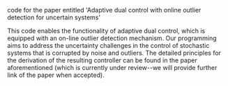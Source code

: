 code for the paper entitled 'Adaptive dual control with online outlier detection for uncertain systems'

This code enables the functionality of adaptive dual control, which is equipped with an on-line outlier detection mechanism. Our programming aims to address the uncertainty challenges in the control of stochastic systems that is corrupted by noise and outliers. The detailed principles for the derivation of the resulting controller can be found in the paper aforementioned (which is currently under review--we will provide further link of the paper when accepted).
